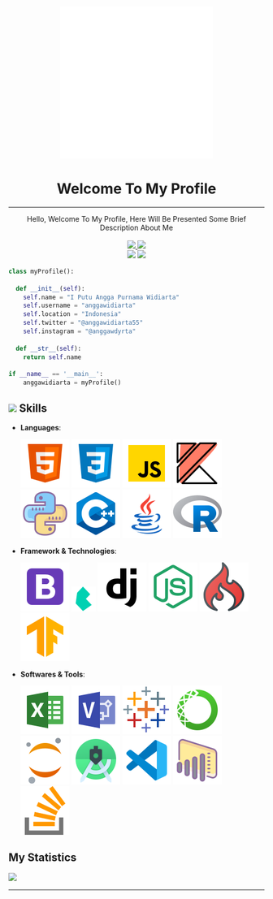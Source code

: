 <p>
<div align="center">
  <img src="assets/output-onlinegiftools.gif" width="300" height="300">
</div>
</p>
<h1 align="center">
  <b>Welcome To My Profile</b>
</h1>

---

<p align="center">
Hello, Welcome To My Profile, Here Will Be Presented Some Brief Description About Me <br><br><a href="#"><img src="https://img.shields.io/badge/Interest%3A-Web%20Dev%2C%20System%20Design%2C%20Backend%20Dev-blue"/> <img src="https://img.shields.io/badge/Focus%3A-Machine%20Learning-orange"/></a>  <br><a href="https://www.instagram.com/anggawdyrta" target="_blank"><img src="https://img.shields.io/badge/-AnggaWidiarta-c13584?style=flat&labelColor=white&logo=instagram"/></a> <a href="https://www.hackerrank.com/anggawidiarta" target="_blank"><img src="https://img.shields.io/badge/-HackerRank-c13584?style=flat&labelColor=white&logo=HackerRank"/></a>
</p>

```python
class myProfile():

  def __init__(self):
    self.name = "I Putu Angga Purnama Widiarta"
    self.username = "anggawidiarta"
    self.location = "Indonesia"
    self.twitter = "@anggawidiarta55"
    self.instagram = "@anggawdyrta"

  def __str__(self):
    return self.name

if __name__ == '__main__':
    anggawidiarta = myProfile()
```

## <img src="https://media2.giphy.com/media/QssGEmpkyEOhBCb7e1/giphy.gif?cid=ecf05e47a0n3gi1bfqntqmob8g9aid1oyj2wr3ds3mg700bl&rid=giphy.gif" width ="25"><b> Skills</b>

<p align="center">

- **Languages**:

  <img src="assets/icons8-html-5.svg">
  <img src="assets/icons8-css3.svg">
  <img src="assets/icons8-javascript.svg">
  <img src="assets/icons8-kotlin-a-cross-platform,-statically-typed,-general-purpose-programming-language-with-type-inference%20(2).svg">
  <img src="assets/icons8-python.svg">
  <img src="assets/icons8-c++.svg">
  <img src="assets/icons8-java.svg">
  <img src="assets/icons8-r-project.svg">

- **Framework & Technologies**:

  <img src="assets/icons8-bootstrap.svg">
  <img src="assets/bulma-1331550887142711895.png">
  <img src="assets/icons8-django.svg">
  <img src="assets/icons8-node-js.svg">
  <img src="assets/icons8-codeigniter.svg">
  <img src="assets/icons8-tensorflow.svg">

- **Softwares & Tools**:

  <img src="assets/icons8-microsoft-excel.svg">
  <img src="assets/icons8-microsoft-visio.svg">
  <img src="assets/icons8-tableau-software.svg">
  <img src="assets/icons8-anaconda.svg">
  <img src="assets/icons8-jupyter.svg">
  <img src="assets/icons8-android-studio.svg">
  <img src="assets/icons8-visual-studio-code-2019.svg">
  <img src="assets/icons8-power-bi.svg">
  <img src="assets/icons8-stack-overflow-is-a-question-and-answer-site-for-professional.svg">

## My **Statistics**

<p align="left">
  <a href="https://github.com/anggawidiarta">
  <img width="50%" src="https://github-readme-stats.vercel.app/api?username=anggawidiarta&show_icons=true&theme=gruvbox&hide_border=true" />
  </a>
</p>

---
